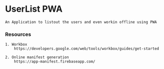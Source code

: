 # UserList PWA

    An Application to listout the users and even workin offline using PWA

### Resources

    1. Workbox
        https://developers.google.com/web/tools/workbox/guides/get-started

    2. Online manifest generation
        https://app-manifest.firebaseapp.com/
